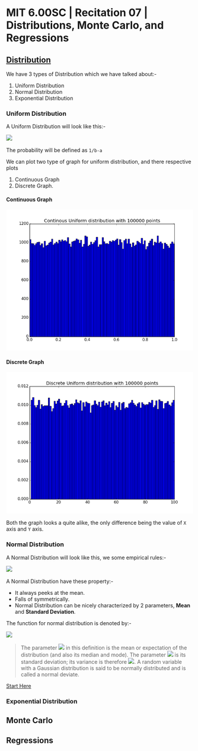 # MIT 6.00SC | Recitation 07 | Distributions, Monte Carlo, and Regressions #

## [Distribution ](https://www.youtube.com/watch?v=FBKxrPEeCSU&list=PLB2BE3D6CA77BB8F7&t=37) ##

We have 3 types of Distribution which we have talked about:-

1. Uniform Distribution
2. Normal Distribution
3. Exponential Distribution

### Uniform Distribution ###

A Uniform Distribution will look like this:-

![](http://upload.wikimedia.org/wikipedia/commons/thumb/9/96/Uniform_Distribution_PDF_SVG.svg/250px-Uniform_Distribution_PDF_SVG.svg.png)

The probability will be defined as `1/b-a`

We can plot two type of graph for uniform distribution, and there respective plots

1. Continuous Graph
2. Discrete Graph.

#### Continuous Graph ####

![](images/showCountinowsUniform.png)

#### Discrete Graph ####

![](images/showDiscreteUniform.png)

Both the graph looks a quite alike, the only difference being the value of `X` axis and `Y` axis.

### Normal Distribution ###

A Normal Distribution will look like this, we some empirical rules:-

![](http://upload.wikimedia.org/wikipedia/commons/a/a9/Empirical_Rule.PNG)

A Normal Distribution have these property:-

* It always peeks at the mean.
* Falls of symmetrically.
* Normal Distribution can be nicely characterized by 2 parameters, **Mean** and **Standard Deviation**.

The function for normal distribution is denoted by:-

![](http://upload.wikimedia.org/math/7/3/a/73ad15f79b11af99bd2477ff3ffc5a35.png)

> The parameter ![](http://upload.wikimedia.org/math/b/7/2/b72bb92668acc30b4474caff40274044.png) in this definition is the mean or expectation of the distribution (and also its median and mode). The parameter ![](http://upload.wikimedia.org/math/9/d/4/9d43cb8bbcb702e9d5943de477f099e2.png) is its standard deviation; its variance is therefore ![](http://upload.wikimedia.org/math/3/c/6/3c6a93fc922fbfa19aea78961760cefb.png). A random variable with a Gaussian distribution is said to be normally distributed and is called a normal deviate.

[Start Here](https://www.youtube.com/watch?v=FBKxrPEeCSU&list=PLB2BE3D6CA77BB8F7&t=529)
### Exponential Distribution ###

## Monte Carlo ##
## Regressions ##


